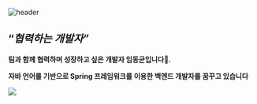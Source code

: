 
![header](https://capsule-render.vercel.app/api?type=Rounded&color=timeGradient&text=Welcome!)


## **“*협력하는 개발자”***

**팀과 함께 협력하며 성장하고 싶은 개발자 임동균입니다🌱.**

**자바 언어를 기반으로 Spring 프레임워크를 이용한 백엔드 개발자를 꿈꾸고 있습니다**

<a href="(https://imdongkyun.notion.site/6f48189d8cfe4d22b690a9b682fb33d7)"><img src="https://img.shields.io/badge/Notion-000000?style=flat-square&logo=Notion&logoColor=white"/>

<!--
**io030/io030** is a ✨ _special_ ✨ repository because its `README.md` (this file) appears on your GitHub profile.

Here are some ideas to get you started:

- 🔭 I’m currently working on ...
- 🌱 I’m currently learning ...
- 👯 I’m looking to collaborate on ...
- 🤔 I’m looking for help with ...
- 💬 Ask me about ...
- 📫 How to reach me: ...
- 😄 Pronouns: ...
- ⚡ Fun fact: ...
-->

